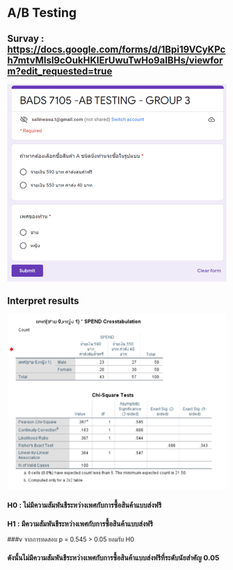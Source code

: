 # A/B Testing
## Survay : https://docs.google.com/forms/d/1Bpi19VCyKPch7mtvMIsl9cOukHKIErUwuTwHo9aIBHs/viewform?edit_requested=true
![alt text](https://github.com/Salinwasu/BADS7105-CRM-Analytics/blob/main/Assignment05_AB_Testing/survay.png)
## Interpret results

![alt text](https://github.com/Salinwasu/BADS7105-CRM-Analytics/blob/main/Assignment05_AB_Testing/ABtest.png)
### H0 : ไม่มีความสัมพันธืระหว่างเพศกับการซื้อสินค้าแบบส่งฟรี
### H1 : มีความสัมพันธืระหว่างเพศกับการซื้อสินค้าแบบส่งฟรี
###v จากการทดสอบ p = 0.545 > 0.05 ยอมรับ H0

### ดังนั้นไม่มีความสัมพันธืระหว่างเพศกับการซื้อสินค้าแบบส่งฟรีที่ระดับนัยสำคัญ 0.05


